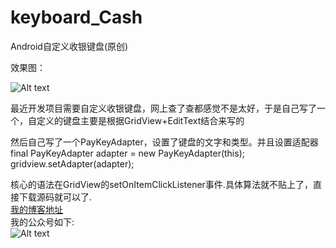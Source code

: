 # keyboard_Cash
Android自定义收银键盘(原创)

效果图：

![Alt text](https://github.com/javaexception/keyboard_Cash/blob/master/app/src/main/res/raw/gifkey.gif)<br>

最近开发项目需要自定义收银键盘，网上查了查都感觉不是太好，于是自己写了一个，自定义的键盘主要是根据GridView+EditText结合来写的<br>
        

 然后自己写了一个PayKeyAdapter，设置了键盘的文字和类型。并且设置适配器
  final PayKeyAdapter adapter = new PayKeyAdapter(this);
        gridview.setAdapter(adapter);
        
核心的语法在GridView的setOnItemClickListener事件.具体算法就不贴上了，直接下载源码就可以了.<br>
[我的博客地址](http://blog.csdn.net/qq_34908107)<br>
我的公众号如下:<br>
![Alt text](https://github.com/javaexception/keyboard_Cash/blob/master/app/src/main/res/raw/qzs.jpg)<br>
